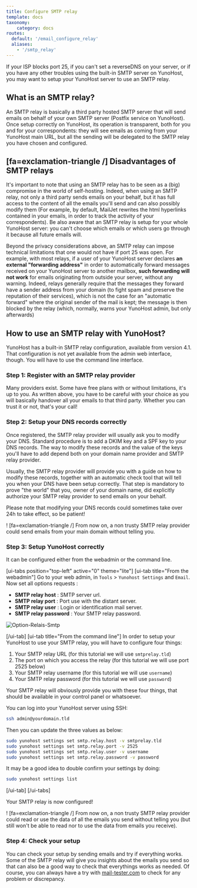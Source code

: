 ```yaml
---
title: Configure SMTP relay
template: docs
taxonomy:
    category: docs
routes:
  default: '/email_configure_relay'
  aliases: 
    - '/smtp_relay'
---
```


If your ISP blocks port 25, if you can't set a reverseDNS on your server, or if you have any other troubles using the built-in SMTP server on YunoHost, you may want to setup your YunoHost server to use an SMTP relay.

## What is an SMTP relay?

An SMTP relay is basically a third party hosted SMTP server that will send emails on behalf of your own SMTP server (Postfix service on YunoHost).
Once setup correctly on YunoHost, its operation is transparent, both for you and for your correspondents: they will see emails as coming from your YunoHost main URL, but all the sending will be delegated to the SMTP relay you have chosen and configured.

## [fa=exclamation-triangle /] Disadvantages of SMTP relays

It's important to note that using an SMTP relay has to be seen as a (big) compromise in the world of self-hosting. Indeed, when using an SMTP relay, not only a third party sends emails on your behalf, but it has full access to the content of all the emails you'll send and can also possibly modify them (For example, by default, MailJet rewrites the html hyperlinks contained in your emails, in order to track the activity of your correspondents). Be also aware that an SMTP relay is setup for your whole YunoHost server: you can't choose which emails or which users go through it because all future emails will.

Beyond the privacy considerations above, an SMTP relay can impose technical limitations that one would not have if port 25 was open. For example, with most relays, if a user of your YunoHost server declares **an external "forwarding address"** in order to automatically forward messages received on your YunoHost server to another mailbox, **such forwarding will not work** for emails originating from outside your server, without any warning. Indeed, relays generally require that the messages they forward have a sender address from your domain (to fight spam and preserve the reputation of their services), which is not the case for an "automatic forward" where the original sender of the mail is kept; the message is then blocked by the relay (which, normally, warns your YunoHost admin, but only afterwards)

## How to use an SMTP relay with YunoHost?

YunoHost has a built-in SMTP relay configuration, available from version 4.1. That configuration is not yet available from the admin web interface, though. You will have to use the command line interface.

### Step 1: Register with an SMTP relay provider

Many providers exist. Some have free plans with or without limitations, it's up to you. As written above, you have to be careful with your choice as you will basically handover all your emails to that third party. Whether you can trust it or not, that's your call!

### Step 2: Setup your DNS records correctly

Once registered, the SMTP relay provider will usually ask you to modify your DNS.
Standard procedure is to add a DKIM key and a SPF key to your DNS records.
The way to modify these records and the value of the keys you'll have to add depend both on your domain name provider and SMTP relay provider.

Usually, the SMTP relay provider will provide you with a guide on how to modify these records, together with an automatic check tool that will tell you when your DNS have been setup correctly. That step is mandatory to prove "the world" that you, owner of your domain name, did explicitly authorize your SMTP relay provider to send emails on your behalf. 

Please note that modifying your DNS records could sometimes take over 24h to take effect, so be patient!

! [fa=exclamation-triangle /] From now on, a non trusty SMTP relay provider could send emails from your main domain without telling you.

### Step 3: Setup YunoHost correctly
It can be configured either from the webadmin or the command line.

[ui-tabs position="top-left" active="0" theme="lite"] 
[ui-tab title="From the webadmin"]
Go to your web admin, in `Tools` > `Yunohost Settings` and `Email`.
Now set all options requests :
- **SMTP relay host** : SMTP server url.
- **SMTP relay port** : Port use with the distant server.
- **SMTP relay user** : Login or identification mail server.
- **SMTP relay password** : Your SMTP relay password.

![Option-Relais-Smtp](image://relay_smtp_option_webadmin_en.png?resize=800)

[/ui-tab] 
[ui-tab title="From the command line"]
In order to setup your YunoHost to use your SMTP relay, you will have to configure four things:
1. Your SMTP relay URL (for this tutorial we will use `smtprelay.tld`)
2. The port on which you access the relay (for this tutorial we will use port 2525 below)
3. Your SMTP relay username (for this tutorial we will use `username`)
4. Your SMTP relay password (for this tutorial we will use `password`)

Your SMTP relay will obviously provide you with these four things, that should be available in your control panel or whatsoever.

You can log into your YunoHost server using SSH:
```bash
ssh admin@yourdomain.tld
```

Then you can update the three values as below:

```bash
sudo yunohost settings set smtp.relay.host -v smtprelay.tld
sudo yunohost settings set smtp.relay.port -v 2525
sudo yunohost settings set smtp.relay.user -v username
sudo yunohost settings set smtp.relay.password -v password
```

It may be a good idea to double confirm your settings by doing:

```bash
sudo yunohost settings list
```

[/ui-tab]
[/ui-tabs]

Your SMTP relay is now configured!

! [fa=exclamation-triangle /] From now on, a non trusty SMTP relay provider could read or use the data of all the emails you send without telling you (but still won't be able to read nor to use the data from emails you receive).

### Step 4: Check your setup

You can check your setup by sending emails and try if everything works.
Some of the SMTP relay will give you insights about the emails you send so that can also be a good way to check that everythings works as needed.
Of course, you can always have a try with [mail-tester.com](https://www.mail-tester.com/) to check for any problem or discrepancy.
